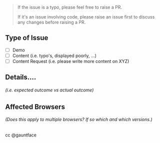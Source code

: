 > If the issue is a typo, please feel free to raise a PR.
>
> If it's an issue involving code, please raise an issue first to discuss
> any changes before raising a PR.

## Type of Issue

- [ ] Demo
- [ ] Content (i.e. typo's, displayed poorly, ...)
- [ ] Content Request (i.e. please write more content on XYZ)

## Details....
###### (i.e. expected outcome vs actual outcome)


## Affected Browsers
###### (Does this apply to multiple browsers? If so which and which versions.)






cc @gauntface
